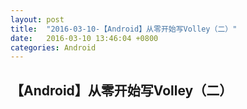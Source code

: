 ```yaml
---
layout: post
title:  "2016-03-10-【Android】从零开始写Volley（二）"
date:   2016-03-10 13:46:04 +0800
categories: Android
---
```

## 【Android】从零开始写Volley（二）
